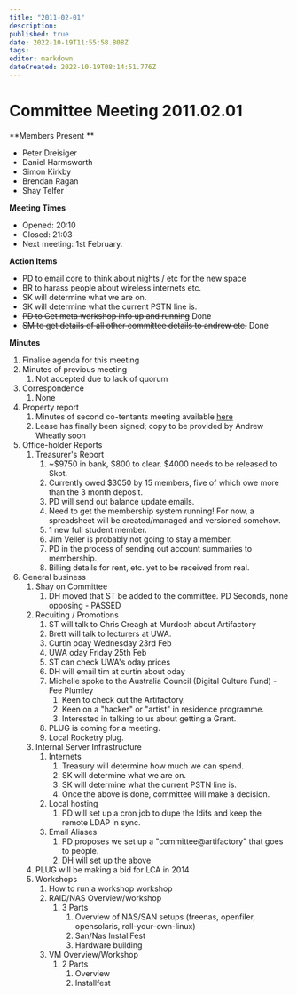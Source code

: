 ```yaml
---
title: "2011-02-01"
description: 
published: true
date: 2022-10-19T11:55:58.808Z
tags: 
editor: markdown
dateCreated: 2022-10-19T08:14:51.776Z
---
```


# Committee Meeting 2011.02.01

\*\*Members Present \*\*

-   Peter Dreisiger
-   Daniel Harmsworth
-   Simon Kirkby
-   Brendan Ragan
-   Shay Telfer

**Meeting Times**

-   Opened: 20:10
-   Closed: 21:03
-   Next meeting: 1st February.

**Action Items**

-   PD to email core to think about nights / etc for the new space
-   BR to harass people about wireless internets etc.
-   SK will determine what we are on.
-   SK will determine what the current PSTN line is.
-   <s>PD to Get meta workshop info up and running</s> Done
-   <s>SM to get details of all other committee details to andrew etc.</s> Done

**Minutes**

1.  Finalise agenda for this meeting
2.  Minutes of previous meeting
    1.  Not accepted due to lack of quorum
3.  Correspondence
    1.  None
4.  Property report
    1.  Minutes of second co-tentants meeting available [here](/committee/co-tenants_meeting_2011.01.18)
    2.  Lease has finally been signed; copy to be provided by Andrew Wheatly soon
5.  Office-holder Reports
    1.  Treasurer's Report
        1.  \~\$9750 in bank, \$800 to clear. \$4000 needs to be released to Skot.
        2.  Currently owed \$3050 by 15 members, five of which owe more than the 3 month deposit.
        3.  PD will send out balance update emails.
        4.  Need to get the membership system running! For now, a spreadsheet will be created/managed and versioned somehow.
        5.  1 new full student member.
        6.  Jim Veller is probably not going to stay a member.
        7.  PD in the process of sending out account summaries to membership.
        8.  Billing details for rent, etc. yet to be received from real.
6.  General business
    1.  Shay on Committee
        1.  DH moved that ST be added to the committee. PD Seconds, none opposing - PASSED
    2.  Recuiting / Promotions
        1.  ST will talk to Chris Creagh at Murdoch about Artifactory
        2.  Brett will talk to lecturers at UWA.
        3.  Curtin oday Wednesday 23rd Feb
        4.  UWA oday Friday 25th Feb
        5.  ST can check UWA's oday prices
        6.  DH will email tim at curtin about oday
        7.  Michelle spoke to the Australia Council (Digital Culture Fund) - Fee Plumley
            1.  Keen to check out the Artifactory.
            2.  Keen on a "hacker" or "artist" in residence programme.
            3.  Interested in talking to us about getting a Grant.
        8.  PLUG is coming for a meeting.
        9.  Local Rocketry plug.
    3.  Internal Server Infrastructure
        1.  Internets
            1.  Treasury will determine how much we can spend.
            2.  SK will determine what we are on.
            3.  SK will determine what the current PSTN line is.
            4.  Once the above is done, committee will make a decision.
        2.  Local hosting
            1.  PD will set up a cron job to dupe the ldifs and keep the remote LDAP in sync.
        3.  Email Aliases
            1.  PD proposes we set up a "committee@artifactory" that goes to people.
            2.  DH will set up the above
    4.  PLUG will be making a bid for LCA in 2014
    5.  Workshops
        1.  How to run a workshop workshop
        2.  RAID/NAS Overview/workshop
            1.  3 Parts
                1.  Overview of NAS/SAN setups (freenas, openfiler, opensolaris, roll-your-own-linux)
                2.  San/Nas InstallFest
                3.  Hardware building
        3.  VM Overview/Workshop
            1.  2 Parts
                1.  Overview
                2.  Installfest
